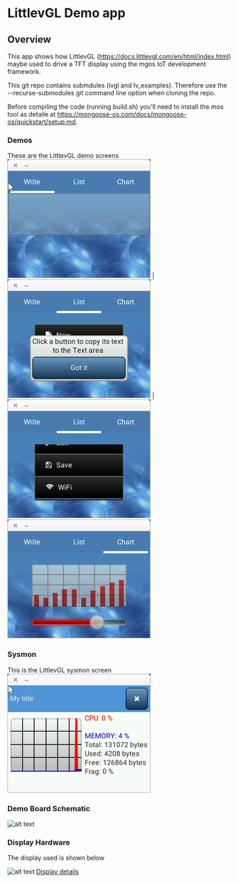 # LittlevGL Demo app

## Overview

This app shows how LittlevGL (https://docs.littlevgl.com/en/html/index.html) maybe used to drive a TFT display using the mgos IoT development framework.

This git repo contains submdules (lvgl and lv_examples). Therefore use the --recurse-submodules git command line option when cloning the repo.

Before compiling the code (running build.sh) you'll need to install the mos tool as detaile at https://mongoose-os.com/docs/mongoose-os/quickstart/setup.md.

### Demos
These are the LittlevGL demo screens  
![alt text](demo1.png) | ![alt text](demo2.png) | ![alt text](demo3.png) ![alt text](demo4.png) 

### Sysmon
This is the LittlevGL sysmon screen  
![alt text](sysmon.png)

### Demo Board Schematic
![alt text](schematic.svg "Schematic")

### Display Hardware
The display used is shown below

![alt text](MSP2807-008.jpg "MSP2807 Display")
[Display details](http://www.lcdwiki.com/2.8inch_SPI_Module_ILI9341_SKU:MSP2807)
